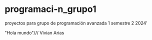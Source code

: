 # programaci-n_grupo1
proyectos para grupo de programación avanzada 1 semestre 2 2024'

"Hola mundo"/// 
Vivian Arias








